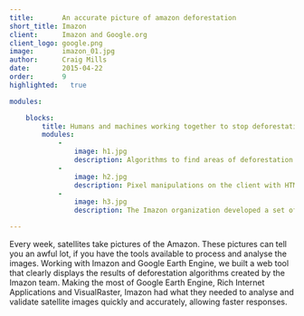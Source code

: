 ```yaml
---
title:       An accurate picture of amazon deforestation
short_title: Imazon
client:      Imazon and Google.org
client_logo: google.png 
image:       imazon_01.jpg
author:      Craig Mills
date:        2015-04-22
order:       9
highlighted:   true

modules:

    blocks:
        title: Humans and machines working together to stop deforestation
        modules:
            -
                image: h1.jpg
                description: Algorithms to find areas of deforestation from the images and measurements of Amazonian rainforests were run using Google Earth Engine. In addition to the data process, the tool relies on the data hosting services of Google Earth Engine.
            -
                image: h2.jpg
                description: Pixel manipulations on the client with HTML5 canvas provides a great way to visualize and manipulate raster data on the browser. The tool presents an advanced user interface that allows users to select deforestation polygons, draw new ones, edit shapes or configure thresholds to define areas.
            -
                image: h3.jpg
                description: The Imazon organization developed a set of algorithms to detect deforestation areas. Working to improve their workflow for validation means a faster response to this important topic.

---
```

Every week, satellites take pictures of the Amazon. These pictures can tell you an awful lot, if you have the tools available to process and analyse the images. Working with Imazon and Google Earth Engine, we built a web tool that clearly displays the results of deforestation algorithms created by the Imazon team. Making the most of Google Earth Engine, Rich Internet Applications and VisualRaster, Imazon had what they needed to analyse and validate satellite images quickly and accurately, allowing faster responses. 
